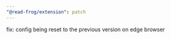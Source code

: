 ```yaml
---
"@read-frog/extension": patch
---
```


fix: config being reset to the previous version on edge browser
